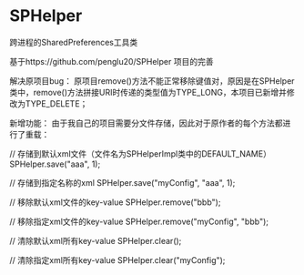 # SPHelper
跨进程的SharedPreferences工具类

基于https://github.com/penglu20/SPHelper 项目的完善

解决原项目bug：
原项目remove()方法不能正常移除键值对，原因是在SPHelper类中，remove()方法拼接URI时传递的类型值为TYPE_LONG，本项目已新增并修改为TYPE_DELETE；

新增功能：
由于我自己的项目需要分文件存储，因此对于原作者的每个方法都进行了重载：

// 存储到默认xml文件（文件名为SPHelperImpl类中的DEFAULT_NAME）
SPHelper.save("aaa", 1);

// 存储到指定名称的xml
SPHelper.save("myConfig", "aaa", 1);

// 移除默认xml文件的key-value
SPHelper.remove("bbb");

// 移除指定xml文件的key-value
SPHelper.remove("myConfig", "bbb");

// 清除默认xml所有key-value
SPHelper.clear();

// 清除指定xml所有key-value
SPHelper.clear("myConfig");
